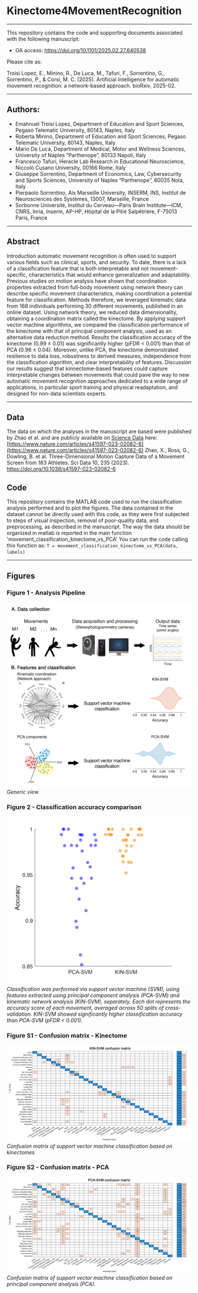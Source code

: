 # Kinectome4MovementRecognition
---
This repository contains the code and supporting documents associated with the following manuscript:

- OA access: https://doi.org/10.1101/2025.02.27.640538

Please cite as:

Troisi Lopez, E., Minino, R., De Luca, M., Tafuri, F., Sorrentino, G., Sorrentino, P., & Corsi, M. C. (2025). Artificial Intelligence for automatic movement recognition: a network-based approach. bioRxiv, 2025-02.


---
## Authors:
* Emahnuel Troisi Lopez, Department of Education and Sport Sciences, Pegaso Telematic University, 80143, Naples, Italy
* Roberta Minino, Department of Education and Sport Sciences, Pegaso Telematic University, 80143, Naples, Italy
* Mario De Luca, Department of Medical, Motor and Wellness Sciences, University of Naples “Parthenope”, 80133 Napoli, Italy
* Francesco Tafuri, Heracle Lab Research in Educational Neuroscience, Niccolò Cusano University, 00166 Rome, Italy
* Giuseppe Sorrentino, Department of Economics, Law, Cybersecurity and Sports Sciences, University of Naples “Parthenope”, 80035 Nola, Italy
* Pierpaolo Sorrentino, Aix Marseille University, INSERM, INS, Institut de Neurosciences des Systèmes, 13007, Marseille, France
* Sorbonne Université, Institut du Cerveau—Paris Brain Institute—ICM, CNRS, Inria, Inserm, AP-HP, Hôpital de la Pitié Salpêtrière, F-75013 Paris, France


---
## Abstract
Introduction
automatic movement recognition is often used to support various fields such as clinical, sports, and security. To date, there is a lack of a classification feature that is both interpretable and not movement-specific, characteristics that would enhance generalization and adaptability. Previous studies on motion analysis have shown that coordination properties extracted from full-body movement using network theory can describe specific movement characteristics, making coordination a potential feature for classification.
Methods
therefore, we leveraged kinematic data from 168 individuals performing 30 different movements, published in an online dataset. Using network theory, we reduced data dimensionality, obtaining a coordination matrix called the kinectome. By applying support vector machine algorithms, we compared the classification performance of the kinectome with that of principal component analysis, used as an alternative data reduction method.
Results
the classification accuracy of the kinectome (0.99 ± 0.01) was significantly higher (pFDR < 0.001) than that of PCA (0.96 ± 0.04). Moreover, unlike PCA, the kinectome demonstrated resilience to data loss, robustness to derived measures, independence from the classification algorithm, and clear interpretability of features.
Discussion
our results suggest that kinnectome-based features could capture interpretable changes between movements that could pave the way to new automatic movement recognition approaches dedicated to a wide range of applications, in particular sport training and physical readaptation, and designed for non-data scientists experts.


---
## Data
The data on which the analyses in the manuscript are based were published by Zhao et al. and are publicly available on [Science Data](https://doi.org/10.1038/s41597-023-02082-6) here:
[https://www.nature.com/articles/s41597-023-02082-6](https://www.nature.com/articles/s41597-023-02082-6)
Zhao, X., Ross, G., Dowling, B. et al. Three-Dimensional Motion Capture Data of a Movement Screen from 183 Athletes. Sci Data 10, 235 (2023). https://doi.org/10.1038/s41597-023-02082-6



## Code
This repository contains the MATLAB code used to run the classification analysis performed and to plot the figures.
The data contained in the dataset cannot be directly used with this code, as they were first subjected to steps of visual inspection, removal of poor-quality data, and preprocessing, as described in the manuscript.
The way the data should be organized in matlab is reported in the main function 'movement_classification_kinectome_vs_PCA' 
You can run the code calling this function as:
`T = movement_classification_kinectome_vs_PCA(data, labels)`



---
## Figures

### Figure 1 - Analysis Pipeline 
![Fig. 1](./Figures_paper/Figure_1.jpg)
*Generic view.*


### Figure 2 - Classification accuracy comparison
![Fig. 2](./Figures_paper/Figure_2.jpg)
*Classification was performed via support vector machine (SVM), using features extracted using principal component analysis (PCA-SVM) and kinematic network analysis (KIN-SVM), separately. Each dot represents the accuracy score of each movement, averaged across 50 splits of cross-validation. KIN-SVM showed significantly higher classification accuracy than PCA-SVM (pFDR < 0.001).*


### Figure S1 - Confusion matrix - Kinectome
![Fig. S1](./Figures_paper/Figure_S1.jpg)
*Confusion matrix of support vector machine classification based on kinectomes*


### Figure S2 - Confusion matrix - PCA
![Fig. S2](./Figures_paper/Figure_S2.jpg)
*Confusion matrix of support vector machine classification based on principal component analysis (PCA).*
